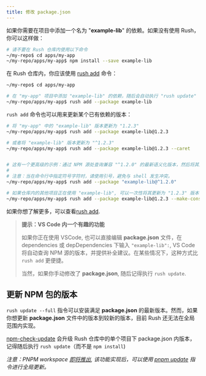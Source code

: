 ```yaml
---
title: 修改 package.json
---
```


如果你需要在项目中添加一个名为 "**example-lib**" 的依赖。如果没有使用 Rush，你可以这样做：

```sh
# 请不要在 Rush 仓库内使用以下命令
~/my-repo$ cd apps/my-app
~/my-repo/apps/my-app$ npm install --save example-lib
```

在 Rush 仓库内，你应该使用 [rush add](../../commands/rush_add) 命令：

```sh
~/my-repo$ cd apps/my-app

# 在 "my-app" 项目中添加 "example-lib" 的依赖，随后会自动执行 "rush update"
~/my-repo/apps/my-app$ rush add --package example-lib
```

`rush add` 命令也可以用来更新某个已有依赖的版本：

```sh
# 将 "my-app" 中的 "example-lib" 版本更新为 "1.2.3"
~/my-repo/apps/my-app$ rush add --package example-lib@1.2.3

# 或者将 "example-lib" 版本更新为 "^1.2.3"
~/my-repo/apps/my-app$ rush add --package example-lib@1.2.3 --caret


# 这有一个更高级的示例：通过 NPM 源处查询兼容 "^1.2.0" 的最新语义化版本，然后将其添加为 "~1.5.3" 的依赖。
#
# 注意：当在命令行中指定符号字符时，请使用引号，避免与 shell 发生冲突。
~/my-repo/apps/my-app$ rush add --package "example-lib@^1.2.0"

# 如果仓库内的其他项目正在使用 "example-lib", 可以一次性将其更新为 "1.2.3" 版本
~/my-repo/apps/my-app$ rush add --package example-lib@1.2.3 --make-consistent
```

如果你想了解更多，可以查看[rush add](../../commands/rush_add).

> **提示：VS Code 内一个有趣的功能**
>
> 如果你正在使用 VSCode, 也可以直接编辑 **package.json** 文件，在 dependencies 或 depDependencies 下输入 `"example-lib":`, VS Code 将自动查询 NPM 源的版本，并提供补全建议。在某些情况下，这种方式比 `rush add` 更便捷。
>
> 当然，如果你手动修改了 **package.json**, 随后记得执行 `rush update`.

## 更新 NPM 包的版本

`rush update --full` 指令可以安装满足 **package.json** 的最新版本。然而，如果你想更新 **package.json** 文件中的版本到较新的版本，目前 Rush 还无法在全局范围内实现。

[npm-check-update](https://www.npmjs.com/package/npm-check-updates) 会升级 Rush 仓库中的单个项目下 package.json 内版本，记得随后执行 `rush update`（而不是 `npm install`)

_注意：PNPM workspace [即将推出](https://github.com/microsoft/rushstack/pull/1938), 该功能实现后，可以使用 [pnpm update](https://pnpm.js.org/en/cli/update) 指令进行全局更新。_

